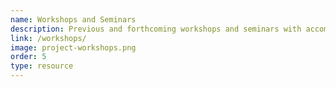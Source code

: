 ```yaml
---
name: Workshops and Seminars
description: Previous and forthcoming workshops and seminars with accompanying resources.
link: /workshops/
image: project-workshops.png
order: 5
type: resource
---
```

